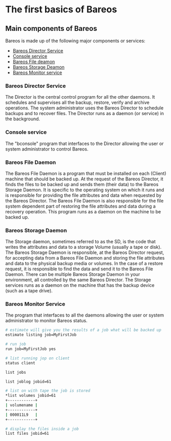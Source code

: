 # The first basics of Bareos

## Main components of Bareos
Bareos is made up of the following major components or services: 
- [Bareos Director Service](#Bareos-Director-Service)
- [Console service](#Console-service)
- [Bareos File deamon](#Bareos-File-Daemon)
- [Bareos Storage Deamon](#Bareos-Storage-Daemon)
- [Bareos Monitor service](#Bareos-Monitor-Service)

### Bareos Director Service
The Director is the central control program for all the other daemons. It schedules and supervises all the backup, restore, verify and archive operations. The system administrator uses the Bareos Director to schedule backups and to recover files. The Director runs as a daemon (or service) in the background.

### Console service
The "bconsole" program that interfaces to the Director allowing the user or system administrator to control Bareos.

### Bareos File Daemon
The Bareos File Daemon is a program that must be installed on each (Client) machine that should be backed up. At the request of the Bareos Director, it finds the files to be backed up and sends them (their data) to the Bareos Storage Daemon.
It is specific to the operating system on which it runs and is responsible for providing the file attributes and data when requested by the Bareos Director.
The Bareos File Daemon is also responsible for the file system dependent part of restoring the file attributes and data during a recovery operation. This program runs as a daemon on the machine to be backed up.

### Bareos Storage Daemon
The Storage daemon, sometimes referred to as the SD, is the code that writes the attributes and data to a storage Volume (usually a tape or disk). The Bareos Storage Daemon is responsible, at the Bareos Director request, for accepting data from a Bareos File Daemon and storing the file attributes and data to the physical backup media or volumes. In the case of a restore request, it is responsible to find the data and send it to the Bareos File Daemon.
There can be multiple Bareos Storage Daemon in your environment, all controlled by the same Bareos Director.
The Storage services runs as a daemon on the machine that has the backup device (such as a tape drive).


### Bareos Monitor Service
The program that interfaces to all the daemons allowing the user or system administrator to monitor Bareos status.

```bash
# estimate will give you the results of a job what will be backed up
estimate listing job=MyFirstJob
```

```bash
# run job
run job=MyFirstJob yes
```

```bash
# list running jop on client
status client
```

```bash
list jobs
```

```bash
list joblog jobid=61
```

```bash
# list on with tape the job is stored
*list volumes jobid=61
+------------+
| volumename |
+------------+
| 000011L9   |
+------------+
```

```bash
# display the files inside a job
list files jobid=61
```
